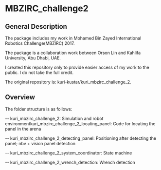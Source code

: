 # MBZIRC_challenge2

## General Description
The package includes my work in Mohamed Bin Zayed International Robotics Challenge(MBZIRC) 2017.

The package is a collaboration work between Orson Lin and Kahlifa University, Abu Dhabi, UAE.

I created this repository only to provide easier access of my work to the public. I do not take the full credit. 

The original repository is: kuri-kustar/kuri_mbzirc_challenge_2. 

## Overview

The folder structure is as follows:

-- kuri_mbzirc_challenge_2: Simulation and robot environmentkuri_mbzirc_challenge_2_locating_panel: Code for locating the panel in the arena

-- kuri_mbzirc_challenge_2_detecting_panel: Positioning after detecting the panel; nbv + vision panel detection

-- kuri_mbzirc_challenge_2_system_coordinator: State machine

-- kuri_mbzirc_challenge_2_wrench_detection: Wrench detection

